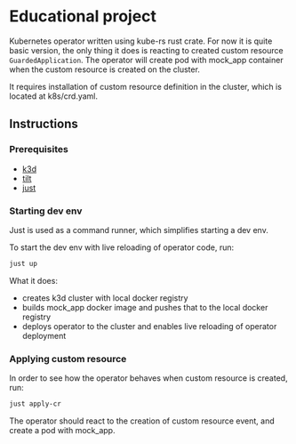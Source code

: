 # Educational project

Kubernetes operator written using kube-rs rust crate. For now it is quite basic version, the only thing it does is reacting to created custom resource `GuardedApplication`. The operator will create pod with mock_app container when the custom resource is created on the cluster.

It requires installation of custom resource definition in the cluster, which is located at k8s/crd.yaml.

## Instructions

### Prerequisites

* [k3d](https://k3d.io/v5.6.0/)
* [tilt](https://tilt.dev/)
* [just](https://github.com/casey/just)

### Starting dev env

Just is used as a command runner, which simplifies starting a dev env.

To start the dev env with live reloading of operator code, run:
```sh
just up
```

What it does:
* creates k3d cluster with local docker registry
* builds mock_app docker image and pushes that to the local docker registry
* deploys operator to the cluster and enables live reloading of operator deployment

### Applying custom resource

In order to see how the operator behaves when custom resource is created, run:
```sh
just apply-cr
```

The operator should react to the creation of custom resource event, and create a pod with mock_app.
